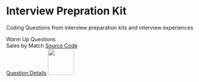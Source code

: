 # Interview Prepration Kit
Coding Questions from interview preparation kits and interview experiences 

Warm Up Questions  <br />
Sales by Match [Source Code](sales_by_match.py) <br />
[Question Details](https://github.com/veershah-sh/interview_prep/blob/main/Question%20Statments/Warm%20Up/sock-merchant.pdf)
<img alt="" width="70px" src="https://img.shields.io/badge/-SourseCode-blue"/>
